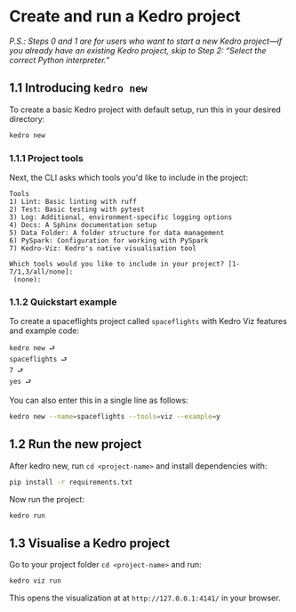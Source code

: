 # Create and run a Kedro project

*P.S.: Steps 0 and 1 are for users who want to start a new Kedro project—if you already have an existing Kedro project, skip to Step 2: “Select the correct Python interpreter.”*

## 1.1 Introducing `kedro new`

To create a basic Kedro project with default setup, run this in your desired directory:

```bash
kedro new
```

### 1.1.1 Project tools

Next, the CLI asks which tools you'd like to include in the project:

```text
Tools
1) Lint: Basic linting with ruff
2) Test: Basic testing with pytest
3) Log: Additional, environment-specific logging options
4) Docs: A Sphinx documentation setup
5) Data Folder: A folder structure for data management
6) PySpark: Configuration for working with PySpark
7) Kedro-Viz: Kedro's native visualisation tool

Which tools would you like to include in your project? [1-7/1,3/all/none]:
 (none):
```

### 1.1.2 Quickstart example

To create a spaceflights project called `spaceflights` with Kedro Viz features and example code:

```text
kedro new ⮐
spaceflights ⮐
7 ⮐
yes ⮐
```

You can also enter this in a single line as follows:

```bash
kedro new --name=spaceflights --tools=viz --example=y
```

## 1.2 Run the new project

After kedro new, run `cd <project-name>` and install dependencies with:

```bash
pip install -r requirements.txt
```

Now run the project:

```bash
kedro run
```

## 1.3 Visualise a Kedro project

Go to your project folder `cd <project-name>` and run:

```bash
kedro viz run
```

This opens the visualization at at `http://127.0.0.1:4141/` in your browser.